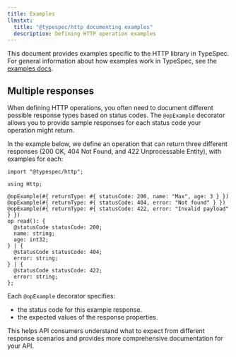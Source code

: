 ```yaml
---
title: Examples
llmstxt:
  title: "@typespec/http documenting examples"
  description: Defining HTTP operation examples
---
```


This document provides examples specific to the HTTP library in TypeSpec. For general information about how examples work in TypeSpec, see the [examples docs](../../standard-library/examples.md).

## Multiple responses

When defining HTTP operations, you often need to document different possible response types based on status codes. The `@opExample` decorator allows you to provide sample responses for each status code your operation might return.

In the example below, we define an operation that can return three different responses (200 OK, 404 Not Found, and 422 Unprocessable Entity), with examples for each:

```tsp title=main.tsp tryit="{"emit": ["@typespec/openapi3"]}"
import "@typespec/http";

using Http;

@opExample(#{ returnType: #{ statusCode: 200, name: "Max", age: 3 } })
@opExample(#{ returnType: #{ statusCode: 404, error: "Not found" } })
@opExample(#{ returnType: #{ statusCode: 422, error: "Invalid payload" } })
op read(): {
  @statusCode statusCode: 200;
  name: string;
  age: int32;
} | {
  @statusCode statusCode: 404;
  error: string;
} | {
  @statusCode statusCode: 422;
  error: string;
};
```

Each `@opExample` decorator specifies:

- the status code for this example response.
- the expected values of the response properties.

This helps API consumers understand what to expect from different response scenarios and provides more comprehensive documentation for your API.
